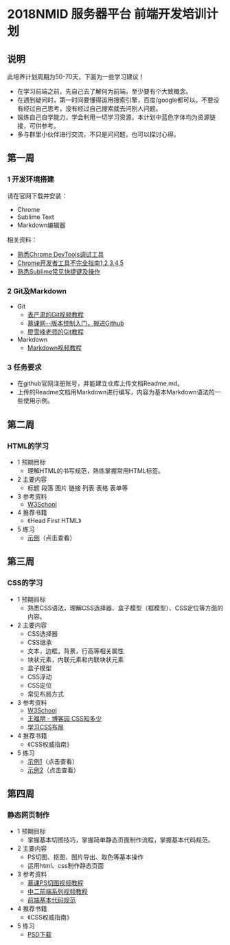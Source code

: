 # 2018NMID 服务器平台 前端开发培训计划
## 说明
此培养计划周期为50-70天，下面为一些学习建议！

+ 在学习前端之前，先自己去了解何为前端，至少要有个大致概念。
+ 在遇到疑问时，第一时间要懂得运用搜索引擎，百度/google都可以。不要没有经过自己思考，没有经过自己搜索就去问别人问题。
+ 锻炼自己自学能力，学会利用一切学习资源，本计划中蓝色字体均为资源链接，可供参考。
+ 多与群里小伙伴进行交流，不只是问问题，也可以探讨心得。

## 第一周
### 1 开发环境搭建
请在官网下载并安装：

+ Chrome 
+ Sublime Text
+ Markdown编辑器
	
相关资料：

+ [熟悉Chrome DevTools调试工具](https://www.bilibili.com/video/av3316132?spm_id_from=333.338.__bofqi.15)
+ [Chrome开发者工具不完全指南1,2,3,4,5](http://web.jobbole.com/82558/) 
+ [熟悉Sublime常见快捷键及操作](https://www.bilibili.com/video/av11969967?from=search&seid=11257783357415114919) 


### 2 Git及Markdown
+ Git
	+ [表严肃的Git视频教程](https://www.bilibili.com/video/av17603446?from=search&seid=14321468491847584954)
	+ [慕课网--版本控制入门，搬进Github](http://www.imooc.com/learn/390)
	+ [廖雪峰老师的Git教程](http://www.liaoxuefeng.com/wiki/0013739516305929606dd18361248578c67b8067c8c017b000/)
+ Markdown
	+ [Markdown视频教程](https://www.bilibili.com/video/av8819726?from=search&seid=13019287035080719976)

### 3 任务要求
+ 在github官网注册账号，并能建立仓库上传文档Readme.md。
+ 上传的Readme文档用Markdown进行编写，内容为基本Markdown语法的一些使用示例。

## 第二周
### HTML的学习

+ 1 预期目标
	+ 理解HTML的书写规范，熟练掌握常用HTML标签。
+ 2 主要内容
    + 标题 段落 图片 链接 列表 表格 表单等
+ 3 参考资料
    + [W3School](http://www.w3school.com.cn/html/index.asp)
+ 4 推荐书籍
    + 《Head First HTML》
+ 5 练习
    + [示例](http://7xrp04.com1.z0.glb.clouddn.com/task_1_1_1.jpg)（点击查看）

## 第三周
### CSS的学习

+ 1 预期目标
	+ 熟悉CSS语法，理解CSS选择器、盒子模型（框模型）、CSS定位等方面的内容。
+ 2 主要内容
    + CSS选择器 
    + CSS继承 
    + 文本，边框，背景，行高等相关属性 
    + 块状元素，内联元素和内联块状元素 
    + 盒子模型
    + CSS浮动
    + CSS定位
    + 常见布局方式
+ 3 参考资料
    + [W3School](http://www.w3school.com.cn/css/index.asp)
    + [王福朋 - 博客园 CSS知多少](http://www.cnblogs.com/wangfupeng1988/p/4276321.html)
    + [学习CSS布局](http://zh.learnlayout.com/display.html)
+ 4 推荐书籍
    + 《CSS权威指南》
+ 5 练习
    + [示例1](/images/第三周.png)（点击查看）
    + [示例2](http://7xrp04.com1.z0.glb.clouddn.com/task_1_5_1.jpg)（点击查看）


## 第四周
### 静态网页制作
+ 1 预期目标
	+ 掌握基本切图技巧，掌握简单静态页面制作流程，掌握基本代码规范。
+ 2 主要内容
    + PS切图、抠图、图片导出、取色等基本操作
    + 运用html、css制作静态页面
+ 3 参考资料
	+ [慕课PS切图视频教程](http://www.imooc.com/learn/506)
    + [中二前端系列视频教程](https://www.bilibili.com/video/av7202057?from=search&seid=11553583659432422447)
    + [前端基本代码规范](https://www.cnblogs.com/qinyi173/p/7150644.html)
+ 4 推荐书籍
    + 《CSS权威指南》
+ 5 练习
    + [PSD下载](/images/素材.psd)






